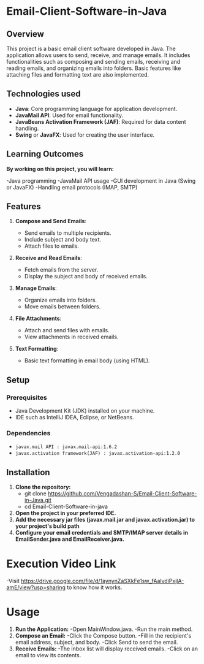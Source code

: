 # Email-Client-Software-in-Java

## Overview

This project is a basic email client software developed in Java. The application allows users to send, receive, and manage emails. It includes functionalities such as composing and sending emails, receiving and reading emails, and organizing emails into folders. Basic features like attaching files and formatting text are also implemented.

## Technologies used

- **Java**: Core programming language for application development.
- **JavaMail API**: Used for email functionality.
- **JavaBeans Activation Framework (JAF)**: Required for data content handling.
- **Swing** or **JavaFX**: Used for creating the user interface.

## Learning Outcomes
**By working on this project, you will learn:**

  -Java programming
  -JavaMail API usage
  -GUI development in Java (Swing or JavaFX)
  -Handling email protocols (IMAP, SMTP)

## Features

1. **Compose and Send Emails**: 
   - Send emails to multiple recipients.
   - Include subject and body text.
   - Attach files to emails.

2. **Receive and Read Emails**: 
   - Fetch emails from the server.
   - Display the subject and body of received emails.

3. **Manage Emails**: 
   - Organize emails into folders.
   - Move emails between folders.

4. **File Attachments**: 
   - Attach and send files with emails.
   - View attachments in received emails.

5. **Text Formatting**: 
   - Basic text formatting in email body (using HTML).

## Setup

### Prerequisites

- Java Development Kit (JDK) installed on your machine.
- IDE such as IntelliJ IDEA, Eclipse, or NetBeans.

### Dependencies

- `javax.mail API : javax.mail-api:1.6.2`
- `javax.activation framework(JAF) : javax.activation-api:1.2.0`

## Installation
1. **Clone the repository:**
    - git clone https://github.com/Vengadashan-S/Email-Client-Software-in-Java.git
    - cd Email-Client-Software-in-java
2. **Open the project in your preferred IDE.**
3. **Add the necessary jar files (javax.mail.jar and javax.activation.jar) to your project's build path**
4. **Configure your email credentials and SMTP/IMAP server details in EmailSender.java and EmailReceiver.java.**

# Execution Video Link
-Visit https://drive.google.com/file/d/1aynynZaSXkFe1sw_fAalvdiPxjlA-amE/view?usp=sharing to know how it works.

# Usage
1. **Run the Application:**
   -Open MainWindow.java.
   -Run the main method.
2. **Compose an Email:**
   -Click the Compose button.
   -Fill in the recipient's email address, subject, and body.
   -Click Send to send the email.
3. **Receive Emails:**
   -The inbox list will display received emails.
   -Click on an email to view its contents.
